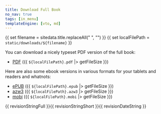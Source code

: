 ```yaml
---
title: Download Full Book
no_nav: true
tags: [in_menu]
templateEngine: [vto, md]
---
```


{{ set filename = sitedata.title.replaceAll(" ", "") }}
{{ set localFilePath = `static/downloads/${filename}` }}

You can download a nicely typeset PDF version of the full book:

* [PDF](/downloads/{{filename}}.pdf) ({{ `${localFilePath}.pdf` |> getFileSize }})

Here are also some ebook versions in various formats for your tablets and readers and whatnots:

* [ePUB](/downloads/{{filename}}.epub) ({{ `${localFilePath}.epub` |> getFileSize }})
* [azw3](/downloads/{{filename}}.azw3) ({{ `${localFilePath}.azw3` |> getFileSize }})
* [mobi](/downloads/{{filename}}.mobi) ({{ `${localFilePath}.mobi` |> getFileSize }})

<div class="revisionData"><span class="fullRevisionString">{{ revisionStringFull }}</span><span class="shortRevisionString">{{ revisionStringShort }}</span><time class="revisionTimestamp" datetime="{{ revisionDateString }}">{{ revisionDateString }}</time></div>
